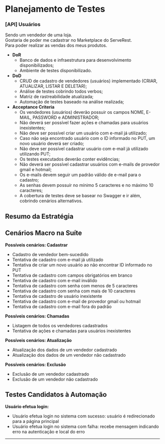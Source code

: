 # Planejamento de Testes
### **[API] Usuários**
Sendo um vendedor de uma loja.\
Gostaria de poder me cadastrar no Marketplace do ServeRest.\
Para poder realizar as vendas dos meus produtos.
- **DoR**
   - Banco de dados e infraestrutura para desenvolvimento disponibilizados;
   - Ambiente de testes disponibilizado.
- **DoD**
   - CRUD de cadastro de vendedores (usuários) implementado (CRIAR, ATUALIZAR, LISTAR E DELETAR);
   - Análise de testes cobrindo todos verbos;
   - Matriz de rastreabilidade atualizada;
   - Automação de testes baseado na análise realizada;
- **Acceptance Criteria**
   - Os vendedores (usuários) deverão possuir os campos NOME, E-MAIL, PASSWORD e ADMINISTRADOR;
   - Não deverá ser possível fazer ações e chamadas para usuários inexistentes;
   - Não deve ser possível criar um usuário com e-mail já utilizado;
   - Caso não seja encontrado usuário com o ID informado no PUT, um novo usuário deverá ser criado;
   - Não deve ser possível cadastrar usuário com e-mail já utilizado utilizando PUT;
   - Os testes executados deverão conter evidências;
   - Não deverá ser possível cadastrar usuários com e-mails de provedor gmail e hotmail;
   - Os e-mails devem seguir um padrão válido de e-mail para o cadastro;
   - As senhas devem possuír no mínimo 5 caracteres e no máximo 10 caracteres;
   - A cobertura de testes deve se basear no Swagger e ir além, cobrindo cenários alternativos.

## Resumo da Estratégia


## Cenários Macro na Suíte
**Possíveis cenários: Cadastrar**
- Cadastro de vendedor bem-sucedido
- Tentativa de cadastro com e-mail já utilizado
- Tentativa de criar um novo usuário ao não encontrar ID informado no PUT
- Tentativa de cadastro com campos obrigatórios em branco
- Tentativa de cadastro com e-mail inválido
- Tentativa de cadastro com senha com menos de 5 caracteres
- Tentativa de cadastro com senha com mais de 10 caracteres
- Tentativa de cadastro de usuário inexistente
- Tentativa de cadastro com e-mail de provedor gmail ou hotmail
- Tentativa de cadastro com e-mail fora do padrão

**Possíveis cenários: Chamadas**
- Listagem de todos os vendedores cadastrados
- Tentativa de ações e chamadas para usuários inexistentes

**Possíveis cenários: Atualização**
- Atualização dos dados de um vendedor cadastrado
- Atualização dos dados de um vendedor não cadastrado

**Possíveis cenários: Exclusão**
- Exclusão de um vendedor cadastrado
- Exclusão de um vendedor não cadastrado

## Testes Candidatos à Automação
**Usuário efetua login:**
- Usuário efetua login no sistema com sucesso: usuário é redirecionado para a página principal
- Usuário efetua login no sistema com falha: recebe mensagem indicando erro na autenticação e local do erro

****
